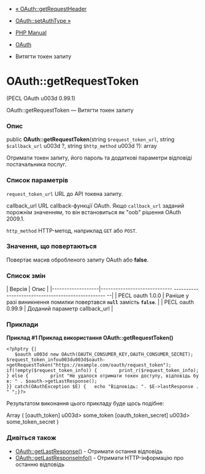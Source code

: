 - [« OAuth::getRequestHeader](oauth.getrequestheader.md)
- [OAuth::setAuthType »](oauth.setauthtype.md)

- [PHP Manual](index.md)
- [OAuth](class.oauth.md)
- Витягти токен запиту

# OAuth::getRequestToken

(PECL OAuth u003d 0.99.1)

OAuth::getRequestToken — Витягти токен запиту

### Опис

public **OAuth::getRequestToken**(string `$request_token_url`, string
`$callback_url` u003d ?, string `$http_method` u003d ?): array

Отримати токен запиту, його пароль та додаткові параметри відповіді
постачальника послуг.

### Список параметрів

`request_token_url`
URL до API токена запиту.

callback_url
URL callback-функції OAuth. Якщо `callback_url` заданий порожнім значенням,
то він встановиться як "oob" рішення OAuth 2009.1.

`http_method`
HTTP-метод, наприклад `GET` або `POST`.

### Значення, що повертаються

Повертає масив обробленого запиту OAuth або **false**.

### Список змін

| Версія | Опис |
|-------------------|----------------------------- -------------------------------------------------- --|
| PECL oauth 1.0.0 | Раніше у разі виникнення помилки повертався **`null`** замість **`false`**. |
| PECL oauth 0.99.9 | Доданий параметр callback_url |

### Приклади

**Приклад #1 Приклад використання **OAuth::getRequestToken()****

` <?phptry {|   $oauth u003d new OAuth(OAUTH_CONSUMER_KEY,OAUTH_CONSUMER_SECRET); $request_token_infou003du003d$oauth->getRequestToken("https://example.com/oauth/request_token"); if(!empty($request_token_info)) {        print_r($request_token_info); } else {        print "Не удалося отримати токен доступу, відповідь був: " . $oauth->getLastResponse(); }} catch(OAuthException $E) {   echo "Відповідь: ". $E->lastResponse . "
";}?> `

Результатом виконання цього прикладу буде щось подібне:

Array
(
[oauth_token] u003d> some_token
[oauth_token_secret] u003d> some_token_secret
)

### Дивіться також

- [OAuth::getLastResponse()](oauth.getlastresponse.md) - Отримати
остання відповідь
- [OAuth::getLastResponseInfo()](oauth.getlastresponseinfo.md) -
Отримати HTTP-інформацію про останню відповідь
